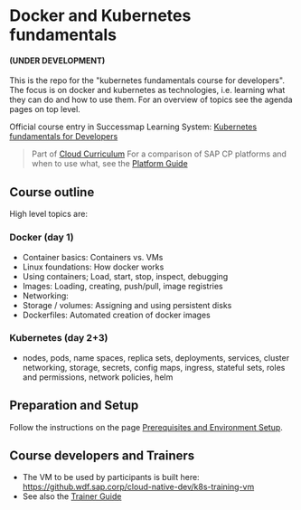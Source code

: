 # Docker and Kubernetes fundamentals  
#### (UNDER DEVELOPMENT) 

This is the repo for the "kubernetes fundamentals course for developers". The focus is on docker and kubernetes as technologies, i.e. learning what they can do and how to use them. For an overview of topics see the agenda pages on top level.

Official course entry in Successmap Learning System: [Kubernetes fundamentals for Developers](https://performancemanager5.successfactors.eu/sf/learning?destUrl=https%3a%2f%2fsap%2eplateau%2ecom%2flearning%2fuser%2fdeeplink_redirect%2ejsp%3flinkId%3dITEM_DETAILS%26componentID%3dDEV_CC_PA_Kuber_1803_ILT%26componentTypeID%3dCOURSE%26revisionDate%3d1521715320000%26fromSF%3dY&company=SAP&_s.crb=qma6qdESsp4OG5PZUuisLG8Vx4c%253d)

> Part of [Cloud Curriculum](https://jam4.sapjam.com/groups/zAfXdXPcJGlCUrBScXSWKP/overview_page/Y1fECzZLQ8qjIlyCQTRi76)
> For a comparison of SAP CP platforms and when to use what, see the [Platform Guide](https://wiki.wdf.sap.corp/wiki/x/Vwg4bg)

## Course outline
High level topics are:

### Docker (day 1)
- Container basics: Containers vs. VMs
- Linux foundations: How docker works
- Using containers; Load, start, stop, inspect, debugging
- Images: Loading, creating, push/pull, image registries
- Networking: 
- Storage / volumes: Assigning and using persistent disks
- Dockerfiles: Automated creation of docker images

### Kubernetes (day 2+3)
- nodes, pods, name spaces, replica sets, deployments, services, cluster networking, storage, secrets, config maps, ingress, stateful sets, roles and permissions, network policies, helm

## Preparation and Setup

Follow the instructions on the page [Prerequisites and Environment Setup](https://github.wdf.sap.corp/slvi/docker-k8s-training/blob/master/preparation.md).

## Course developers and Trainers

* The VM to be used by participants is built here: https://github.wdf.sap.corp/cloud-native-dev/k8s-training-vm 
* See also the [Trainer Guide](https://github.wdf.sap.corp/slvi/docker-k8s-training/blob/master/admin/trainer-guide.md)
